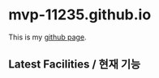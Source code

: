 # mvp-11235.github.io
This is my [github page](https://mvp-11235.github.io/).

## Latest Facilities /    현재 기능

